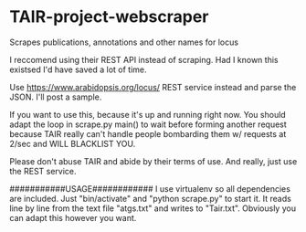 TAIR-project-webscraper
=======================

Scrapes publications, annotations and other names for locus

I reccomend using their REST API instead of scraping. Had I known this existsed I'd have saved a lot of time.

Use https://www.arabidopsis.org/locus/<name> REST service instead and parse the JSON. I'll post a sample. 

If you want to use this, because it's up and running right now. You should adapt the loop in scrape.py main() to wait before 
forming another request because TAIR really can't handle people bombarding them w/ requests at 2/sec and WILL BLACKLIST YOU.

Please don't abuse TAIR and abide by their terms of use. And really, just use the REST service.

###########USAGE############
I use virtualenv so all dependencies are included. Just "bin/activate" and "python scrape.py" to start it. It reads line by line from the text file "atgs.txt" and writes to "Tair.txt". Obviously you can adapt this however you want.
